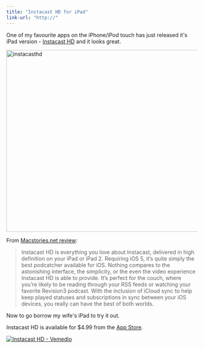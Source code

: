 ```yaml
---
title: "Instacast HD for iPad"
link-url: "http://"
---
```

<p>One of my favourite apps on the iPhone/iPod touch has just released it's iPad version - <a href="http://click.linksynergy.com/fs-bin/stat?id=6PFrOqNV4B8&offerid=146261&type=3&subid=0&tmpid=1826&RD_PARM1=http%253A%252F%252Fitunes.apple.com%252Fca%252Fapp%252Finstacast-hd%252Fid478853570%253Fmt%253D8%2526uo%253D4%2526partnerId%253D30" target="itunes_store">Instacast HD</a> and it looks great.</p>
<p><a href="https://chrisenns.com/wp-content/uploads/2011/11/instacasthd.png"><img src="https://chrisenns.com/wp-content/uploads/2011/11/instacasthd-725x543.png" alt="instacasthd" title="instacasthd" width="640" height="479" class="aligncenter size-large wp-image-19823" /></a></p>
<p>From <a href="http://www.macstories.net/reviews/instacast-hd-review/">Macstories.net review</a>:</p>
<blockquote><p>Instacast HD is everything you love about Instacast, delivered in high definition on your iPad or iPad 2. Requiring iOS 5, it’s quite simply the best podcatcher available for iOS. Nothing compares to the astonishing interface, the simplicity, or the even the video experience Instacast HD is able to provide. It’s perfect for the couch, where you’re likely to be reading through your RSS feeds or watching your favorite Revision3 podcast. With the inclusion of iCloud sync to help keep played statuses and subscriptions in sync between your iOS devices, you really can have the best of both worlds.</p></blockquote>
<p>Now to go borrow my wife's iPad to try it out.</p>
<p>Instacast HD is available for $4.99 from the <a href="http://click.linksynergy.com/fs-bin/stat?id=6PFrOqNV4B8&offerid=146261&type=3&subid=0&tmpid=1826&RD_PARM1=http%253A%252F%252Fitunes.apple.com%252Fca%252Fapp%252Finstacast-hd%252Fid478853570%253Fmt%253D8%2526uo%253D4%2526partnerId%253D30" target="itunes_store">App Store</a>.</p>
<p><a href="http://click.linksynergy.com/fs-bin/stat?id=6PFrOqNV4B8&offerid=146261&type=3&subid=0&tmpid=1826&RD_PARM1=http%253A%252F%252Fitunes.apple.com%252Fca%252Fapp%252Finstacast-hd%252Fid478853570%253Fmt%253D8%2526uo%253D4%2526partnerId%253D30" target="itunes_store"><img src="http://ax.phobos.apple.com.edgesuite.net/images/web/linkmaker/badge_appstore-lrg.gif" alt="Instacast HD - Vemedio" style="border: 0;"/></a></p>
